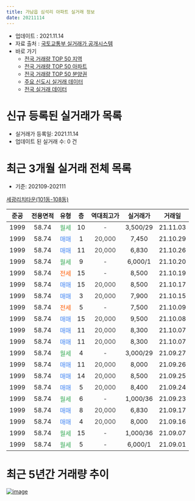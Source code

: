 ```yaml
---
title: 가남읍 심석리 아파트 실거래 정보
date: 20211114
---
```


* 업데이트 : 2021.11.14
* 자료 출처 : [국토교통부 실거래가 공개시스템](http://rt.molit.go.kr)
* 바로 가기
    * [전국 거래량 TOP 50 지역](https://apt-info.github.io/apt-trade-info/tr)
    * [전국 거래량 TOP 50 아파트](https://apt-info.github.io/apt-trade-info/ta)
    * [전국 거래량 TOP 50 분양권](https://apt-info.github.io/apt-trade-info/tb)
    * [주요 신도시 실거래 데이터](https://apt-info.github.io/apt-trade-info/newtown)
    * [전국 실거래 데이터](https://apt-info.github.io/apt-trade-info/all)



<script async src="https://pagead2.googlesyndication.com/pagead/js/adsbygoogle.js"></script>
<!-- 기본광고 -->
<ins class="adsbygoogle"
     style="display:block"
     data-ad-client="ca-pub-1142216861245946"
     data-ad-slot="4805727019"
     data-ad-format="auto"
     data-full-width-responsive="true"></ins>
<script>
     (adsbygoogle = window.adsbygoogle || []).push({});
</script>


# 신규 등록된 실거래가 목록

* 실거래가 등록일: 2021.11.14
* 업데이트 된 실거래 수: 0 건




<script async src="https://pagead2.googlesyndication.com/pagead/js/adsbygoogle.js"></script>
<!-- 기본광고 -->
<ins class="adsbygoogle"
     style="display:block"
     data-ad-client="ca-pub-1142216861245946"
     data-ad-slot="4805727019"
     data-ad-format="auto"
     data-full-width-responsive="true"></ins>
<script>
     (adsbygoogle = window.adsbygoogle || []).push({});
</script>


# 최근 3개월 실거래 전체 목록
* 기준: 202109-202111


[세광리치타운(101동-108동)](https://search.naver.com/search.naver?query=%EC%84%B8%EA%B4%91%EB%A6%AC%EC%B9%98%ED%83%80%EC%9A%B4%28101%EB%8F%99-108%EB%8F%99%29)

|준공|전용면적|유형|층|역대최고가|실거래가|거래일|
|:---:|:---:|:---:|:---:|:---:|:---:|:---:|
|1999|58.74|<span style="color:#34A853">월세</span>|10|<span style="color:#444444">-</span>|3,500/29|21.11.03|
|1999|58.74|<span style="color:#4285F3">매매</span>|1|<span style="color:#444444">20,000</span>|7,450|21.10.29|
|1999|58.74|<span style="color:#4285F3">매매</span>|11|<span style="color:#444444">20,000</span>|6,830|21.10.26|
|1999|58.74|<span style="color:#34A853">월세</span>|9|<span style="color:#444444">-</span>|6,000/1|21.10.20|
|1999|58.74|<span style="color:#FF5A00">전세</span>|15|<span style="color:#444444">-</span>|8,500|21.10.19|
|1999|58.74|<span style="color:#4285F3">매매</span>|15|<span style="color:#444444">20,000</span>|8,500|21.10.17|
|1999|58.74|<span style="color:#4285F3">매매</span>|3|<span style="color:#444444">20,000</span>|7,900|21.10.15|
|1999|58.74|<span style="color:#FF5A00">전세</span>|5|<span style="color:#444444">-</span>|7,500|21.10.09|
|1999|58.74|<span style="color:#4285F3">매매</span>|15|<span style="color:#444444">20,000</span>|9,500|21.10.08|
|1999|58.74|<span style="color:#4285F3">매매</span>|11|<span style="color:#444444">20,000</span>|8,300|21.10.07|
|1999|58.74|<span style="color:#4285F3">매매</span>|11|<span style="color:#444444">20,000</span>|8,300|21.10.07|
|1999|58.74|<span style="color:#34A853">월세</span>|4|<span style="color:#444444">-</span>|3,000/29|21.09.27|
|1999|58.74|<span style="color:#4285F3">매매</span>|11|<span style="color:#444444">20,000</span>|8,000|21.09.26|
|1999|58.74|<span style="color:#4285F3">매매</span>|14|<span style="color:#444444">20,000</span>|8,500|21.09.25|
|1999|58.74|<span style="color:#4285F3">매매</span>|5|<span style="color:#444444">20,000</span>|8,400|21.09.24|
|1999|58.74|<span style="color:#34A853">월세</span>|6|<span style="color:#444444">-</span>|1,000/36|21.09.23|
|1999|58.74|<span style="color:#4285F3">매매</span>|8|<span style="color:#444444">20,000</span>|6,830|21.09.17|
|1999|58.74|<span style="color:#4285F3">매매</span>|4|<span style="color:#444444">20,000</span>|8,000|21.09.16|
|1999|58.74|<span style="color:#34A853">월세</span>|15|<span style="color:#444444">-</span>|1,000/36|21.09.07|
|1999|58.74|<span style="color:#34A853">월세</span>|5|<span style="color:#444444">-</span>|6,000/1|21.09.01|



<script async src="https://pagead2.googlesyndication.com/pagead/js/adsbygoogle.js"></script>
<!-- 기본광고 -->
<ins class="adsbygoogle"
     style="display:block"
     data-ad-client="ca-pub-1142216861245946"
     data-ad-slot="4805727019"
     data-ad-format="auto"
     data-full-width-responsive="true"></ins>
<script>
     (adsbygoogle = window.adsbygoogle || []).push({});
</script>


# 최근 5년간 거래량 추이


<div style="width:100%;">
    <canvas id="deal_progress" height="200"></canvas>
</div>

<script>
new Chart(document.getElementById("deal_progress"), {
    type: 'line',
    data: {
        labels: ['16.01','16.02','16.03','16.04','16.05','16.06','16.07','16.08','16.09','16.10','16.11','16.12','17.01','17.02','17.03','17.04','17.05','17.06','17.07','17.08','17.09','17.10','17.11','17.12','18.01','18.02','18.03','18.04','18.05','18.06','18.07','18.08','18.09','18.10','18.11','18.12','19.01','19.02','19.03','19.04','19.05','19.06','19.07','19.08','19.09','19.10','19.11','19.12','20.01','20.02','20.03','20.04','20.05','20.06','20.07','20.08','20.09','20.10','20.11','20.12','21.01','21.02','21.03','21.04','21.05','21.06','21.07','21.08','21.09','21.10','21.11'],
        datasets: [{
            label: '매매/분양권',
            data: [2,1,3,2,2,0,1,1,0,2,1,0,1,5,1,3,3,2,7,3,6,6,1,5,2,1,6,3,0,1,1,2,3,4,5,0,1,2,1,1,0,0,1,3,3,1,1,2,3,1,1,1,1,2,1,5,1,2,7,2,3,2,5,3,2,1,4,3,5,7,0],
            borderColor: "rgba(66, 133, 243, 1)",
            backgroundColor: "rgba(66, 133, 243, 0.05)",
            borderWidth: 1,
            pointRadius: 0,
            fill: false,
            lineTension: 0
        },{
            label: '전/월세',
            data: [3,4,7,4,3,2,4,5,2,9,5,3,4,3,2,7,2,3,2,2,2,9,2,1,0,2,5,7,1,4,4,3,1,5,6,5,1,3,3,5,1,3,2,3,3,7,2,0,3,7,8,8,3,4,5,5,4,10,7,1,1,2,1,4,2,6,3,5,4,3,1],
            borderColor: "rgba(255, 90, 0, 1)",
            backgroundColor: "rgba(255, 90, 0, 0.05)",
            borderWidth: 1,
            pointRadius: 0,
            fill: false,
            lineTension: 0
        },{
            label: '합계',
            data: [5,5,10,6,5,2,5,6,2,11,6,3,5,8,3,10,5,5,9,5,8,15,3,6,2,3,11,10,1,5,5,5,4,9,11,5,2,5,4,6,1,3,3,6,6,8,3,2,6,8,9,9,4,6,6,10,5,12,14,3,4,4,6,7,4,7,7,8,9,10,1],
            borderColor: "rgba(0, 0, 0, 1)",
            backgroundColor: "rgba(0, 0, 0, 0.03)",
            borderWidth: 0.1,
            pointRadius: 0,
            fill: true,
            lineTension: 0
        }
        ]
    },
    options: {
        responsive: true,
        title: {
            display: false
        },
        tooltips: {
            mode: 'index',
            intersect: false
        },
        hover: {
            mode: 'nearest',
            intersect: true
        },
        scales: {
            xAxes: [{
                display: true,
                scaleLabel: {
                    display: true,
                    labelString: '년/월'
                }
            }],
            yAxes: [{
                display: true,
                ticks: {
                    suggestedMin: 0,
                },
                scaleLabel: {
                    display: true,
                    labelString: '실거래 수'
                }
            }]
        }
    }
});

</script>


[![image](https://apt-info.github.io/images/2020-01-03-apt-trade-info/1024x500.png)](https://play.google.com/store/apps/details?id=com.aptinfo.apttradeinfo)

